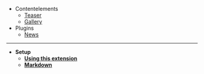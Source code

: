 * Contentelements
  * [Teaser](ContentElements/Teaser)
  * [Gallery](ContentElements/Gallery)
* Plugins
    * [News](Plugins/News)
-----
* **Setup**
  * **[Using this extension](Setup/Extension)**
  * **[Markdown](Setup/Markdown)**
